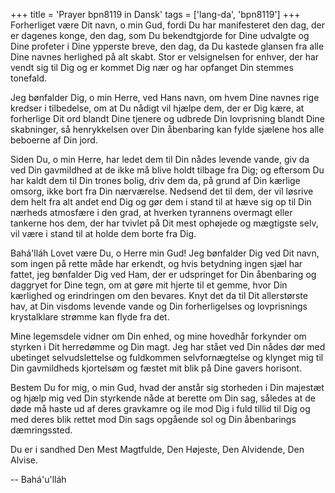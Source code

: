 +++
title = 'Prayer bpn8119 in Dansk'
tags = ['lang-da', 'bpn8119']
+++
Forherliget være Dit navn, o min Gud, fordi Du har manifesteret den dag, der er dagenes konge, den dag, som Du bekendtgjorde for Dine udvalgte og Dine profeter i Dine ypperste breve, den dag, da Du kastede glansen fra alle Dine navnes herlighed på alt skabt. Stor er velsignelsen for enhver, der har vendt sig til Dig og er kommet Dig nær og har opfanget Din stemmes tonefald.

Jeg bønfalder Dig, o min Herre, ved Hans navn, om hvem Dine navnes rige kredser i tilbedelse, om at Du nådigt vil hjælpe dem, der er Dig kære, at forherlige Dit ord blandt Dine tjenere og udbrede Din lovprisning blandt Dine skabninger, så henrykkelsen over Din åbenbaring kan fylde sjælene hos alle beboerne af Din jord.

Siden Du, o min Herre, har ledet dem til Din nådes levende vande, giv da ved Din gavmildhed at de ikke må blive holdt tilbage fra Dig; og eftersom Du har kaldt dem til Din trones bolig, driv dem da, på grund af Din kærlige omsorg, ikke bort fra Din nærværelse. Nedsend det til dem, der vil løsrive dem helt fra alt andet end Dig og gør dem i stand til at hæve sig op til Din nærheds atmosfære i den grad, at hverken tyrannens overmagt eller tankerne hos dem, der har tvivlet på Dit mest ophøjede og mægtigste selv, vil være i stand til at holde dem borte fra Dig.

Bahá'lláh Lovet være Du, o Herre min Gud! Jeg bønfalder Dig ved Dit navn, som ingen på rette måde har erkendt, og hvis betydning ingen sjæl har fattet, jeg bønfalder Dig ved Ham, der er udspringet for Din åbenbaring og daggryet for Dine tegn, om at gøre mit hjerte til et gemme, hvor Din kærlighed og erindringen om den bevares. Knyt det da til Dit allerstørste hav, at Din visdoms levende vande og Din forherligelses og lovprisnings krystalklare strømme kan flyde fra det.

Mine legemsdele vidner om Din enhed, og mine hovedhår forkynder om styrken i Dit herredømme og Din magt. Jeg har stået ved Din nådes dør med ubetinget selvudslettelse og fuldkommen selvfornægtelse og klynget mig til Din gavmildheds kjortelsøm og fæstet mit blik på Dine gavers horisont.

Bestem Du for mig, o min Gud, hvad der anstår sig storheden i Din majestæt og hjælp mig ved Din styrkende nåde at berette om Din sag, således at de døde må haste ud af deres gravkamre og ile mod Dig i fuld tillid til Dig og med deres blik rettet mod Din sags opgående sol og Din åbenbarings dæmringssted.

Du er i sandhed Den Mest Magtfulde, Den Højeste, Den Alvidende, Den Alvise.

-- Bahá'u'lláh
